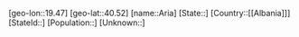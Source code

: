 ﻿---
location: [40.52,19.47]
type: City
tags:
- geo/City


SpocWebEntityId: 28867
isDeleted: false
confidential: public

---
[geo-lon::19.47]
[geo-lat::40.52]
[name::Aria]
[State::]
[Country::[[Albania]]]
[StateId::]
[Population::]
[Unknown::]

